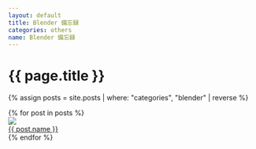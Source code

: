 ```yaml
---
layout: default
title: Blender 備忘録
categories: others
name: Blender 備忘録
---
```

<h1>{{ page.title }}</h1>

{% assign posts = site.posts | where: "categories", "blender" | reverse %}

<div class="flex-center cards cards-column">
    {% for post in posts %}
        <a href="{{ post.url | relative_url }}"
           class="flex-center card card-outline card-clickable card-others">
            <div class="flex-center card-thumbnail card-thumbnail-others">
                <img src="{{ post.image | relative_url }}" {{ post.pos }}>
            </div>
            <div class="card-title">
                {{ post.name }}
            </div>
        </a>
    {% endfor %}
</div>

